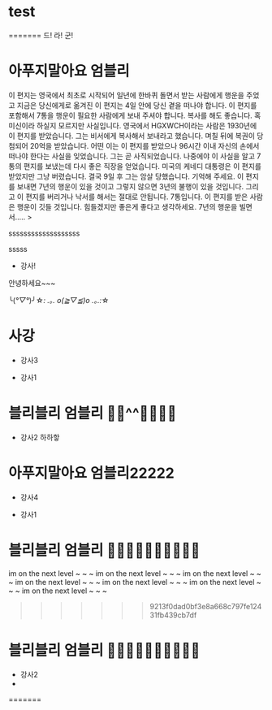 # test
=======
드!
라!
군!
# 아푸지말아요 엄블리
이 편지는 영국에서 최초로 시작되어 일년에 한바퀴 돌면서 받는 사람에게 행운을 주었고 지금은 당신에게로 옮겨진 이 편지는 4일 안에 당신 곁을 떠나야 합니다. 이 편지를 포함해서 7통을 행운이 필요한 사람에게 보내 주셔야 합니다. 복사를 해도 좋습니다. 혹 미신이라 하실지 모르지만 사실입니다. 영국에서 HGXWCH이라는 사람은 1930년에 이 편지를 받았습니다. 그는 비서에게 복사해서 보내라고 했습니다. 며칠 뒤에 복권이 당첨되어 20억을 받았습니다.  어떤 이는 이 편지를 받았으나 96시간 이내 자신의 손에서 떠나야 한다는 사실을 잊었습니다. 그는 곧 사직되었습니다. 나중에야 이 사실을 알고 7통의 편지를 보냈는데 다시 좋은 직장을 얻었습니다. 미국의 케네디 대통령은 이 편지를 받았지만 그냥 버렸습니다. 결국 9일 후 그는 암살 당했습니다. 기억해 주세요. 이 편지를 보내면 7년의 행운이 있을 것이고 그렇지 않으면 3년의 불행이 있을 것입니다. 그리고 이 편지를 버리거나 낙서를 해서는 절대로 안됩니다. 7통입니다. 이 편지를 받은 사람은 행운이 깃들 것입니다. 힘들겠지만 좋은게 좋다고 생각하세요. 7년의 행운을 빌면서..... >

sssssssssssssssssss

sssss

- 강사!

안녕하세요~~~

╰(*°▽°*)╯☆*: .｡. o(≧▽≦)o .｡.:*☆
# 사강
- 강사3

- 강사1
# 블리블리 엄블리 💖💛^^💓💕💜💗
- 강사2
하하핳
# 아푸지말아요 엄블리22222
- 강사4



- 강사1

# 블리블리 엄블리 💖💛💚💘💝💙💓💕💜💗
im on the next level ~ ~ ~
im on the next level ~ ~ ~
im on the next level ~ ~ ~
im on the next level ~ ~ ~
im on the next level ~ ~ ~
im on the next level ~ ~ ~
im on the next level ~ ~ ~

>>>>>>> 9213f0dad0bf3e8a668c797fe12431fb439cb7df
# 블리블리 엄블리 💖💛💚💘💝💙💓💕💜💗
- 강사2
- 
=======


